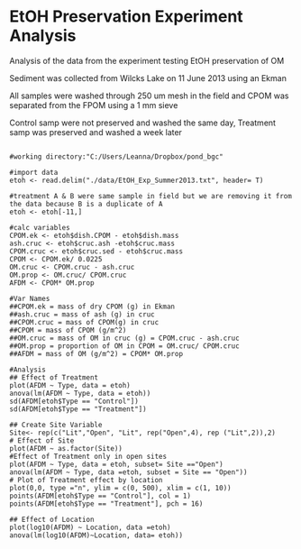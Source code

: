 # EtOH Preservation Experiment Analysis

Analysis of the data from the experiment testing EtOH preservation of OM

Sediment was collected from Wilcks Lake on 11 June 2013 using an Ekman

All samples were washed through 250 um mesh in the field and CPOM was separated from the FPOM using a 1 mm sieve

Control samp were not preserved and washed the same day, Treatment samp was preserved and washed a week later

~~~~

#working directory:"C:/Users/Leanna/Dropbox/pond_bgc"

#import data
etoh <- read.delim("./data/EtOH_Exp_Summer2013.txt", header= T)

#treatment A & B were same sample in field but we are removing it from the data because B is a duplicate of A
etoh <- etoh[-11,]

#calc variables
CPOM.ek <- etoh$dish.CPOM - etoh$dish.mass
ash.cruc <- etoh$cruc.ash -etoh$cruc.mass
CPOM.cruc <- etoh$cruc.sed - etoh$cruc.mass
CPOM <- CPOM.ek/ 0.0225
OM.cruc <- CPOM.cruc - ash.cruc
OM.prop <- OM.cruc/ CPOM.cruc
AFDM <- CPOM* OM.prop

#Var Names
##CPOM.ek = mass of dry CPOM (g) in Ekman
##ash.cruc = mass of ash (g) in cruc
##CPOM.cruc = mass of CPOM(g) in cruc
##CPOM = mass of CPOM (g/m^2)
##OM.cruc = mass of OM in cruc (g) = CPOM.cruc - ash.cruc
##OM.prop = proportion of OM in CPOM = OM.cruc/ CPOM.cruc
##AFDM = mass of OM (g/m^2) = CPOM* OM.prop

#Analysis 
## Effect of Treatment
plot(AFDM ~ Type, data = etoh)
anova(lm(AFDM ~ Type, data = etoh))
sd(AFDM[etoh$Type == "Control"])
sd(AFDM[etoh$Type == "Treatment"])

## Create Site Variable
Site<- rep(c("Lit","Open", "Lit", rep("Open",4), rep ("Lit",2)),2)
# Effect of Site
plot(AFDM ~ as.factor(Site))
#Effect of Treatment only in open sites
plot(AFDM ~ Type, data = etoh, subset= Site =="Open")
anova(lm(AFDM ~ Type, data =etoh, subset = Site == "Open"))
# Plot of Treatment effect by location
plot(0,0, type ="n", ylim = c(0, 500), xlim = c(1, 10))
points(AFDM[etoh$Type == "Control"], col = 1)
points(AFDM[etoh$Type == "Treatment"], pch = 16)

## Effect of Location
plot(log10(AFDM) ~ Location, data =etoh)
anova(lm(log10(AFDM)~Location, data= etoh))

~~~~
